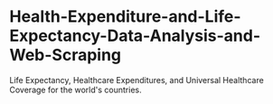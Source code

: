 # Health-Expenditure-and-Life-Expectancy-Data-Analysis-and-Web-Scraping
Life Expectancy, Healthcare Expenditures, and Universal Healthcare Coverage for the world's countries. 
